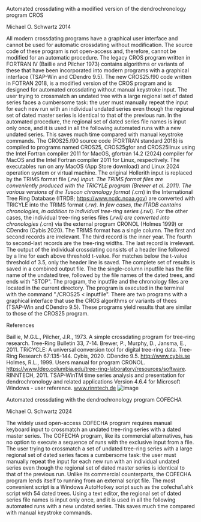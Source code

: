 Automated crossdating with a modified version of the dendrochronology program CROS

Michael O. Schwartz  2014

All modern crossdating programs have a graphical user interface and cannot be used for automatic crossdating without modification. The source code of these program is not open-access and, therefore, cannot be modified for an automatic procedure. The legacy CROS program written in FORTRAN IV (Baillie and Pilcher 1973) contains algorithms or variants of these that have been incorporated into modern programs with a graphical interface (TSAP-Win and CDendro 9.5). The new CROS25.f90 code written in FOTRAN 2018, is a modified version of the CROS program and is designed for automated crossdating without manual keystroke input. The user trying to crossmatch an undated tree with a large regional set of dated series faces a cumbersome task: the user must manually repeat the input for each new run with an individual undated series even though the regional set of dated master series is identical to that of the previous run. In the automated procedure, the regional set of dated series file names is input only once, and it is used in all the following automated runs with a new undated series. This saves much time compared with manual keystroke commands.
	The CROS25.f90 source code (FORTRAN standard 2018) is compiled to programs named CROS25, CROS25gfor and CROS25linux using the Intel Fortran compiler 2011 for MacOS, gfortran 14.2 (2024) compiler for MacOS and the Intel Fortran compiler 2011 for Linux, respectively. The executables run on any MacOS (App Store download) and Linux 2024 operation system or virtual machine. The original Hollerith input is replaced by the TRIMS format file (*.rw) input. The TRIMS format files are conveniently produced with the TRICYLE program (Brewer et al. 2011). 
The various versions of the Tuscon chronology format (*.crn) in the International Tree Ring Database (ITRDB; https://www.ncdc.noaa.gov) are converted with TRICYLE into the TRIMS format (*.rw). In few cases, the ITRDB contains chronologies, in addition to individual tree-ring series (*.rwl). For the other cases, the individual tree-ring series files (*.rwl) are converted into chronologies (*.crn) via the external program CRONOL (Holmes 1999) or CDendro (Cybis 2020). The TRIMS format has a single column. The first and second records are irrelevant. The third record is the inner year. The fourth to second-last records are the tree-ring widths. The last record is irrelevant.
	The output of the individual crossdating consists of a header line followed by a line for each above threshold t-value. For matches below the t-value threshold of 3.5, only the header line is saved. The complete set of results is saved in a combined output file.
	The the single-column inputfile has the file name of the undated tree, followed by the file names of the dated trees, and ends with "STOP". The program, the inputfile and the chronology files are located in the current directory. The program is executed in the terminal with the command "./CROS25 < inputfile".
	There are two programs with a graphical interface that use the CROS algorithms or variants of thees (TSAP-Win and CDendro 9.5). These programs yield results that are similar to those of the CROS25 program. 


References

Baillie, M.G.L., Pilcher, J.R., 1973. A simple crossdating program for tree-ring research. Tree-Ring Bulletin 33, 7-14.
Brewer, P., Murphy, D., Jansma, E., 2011. TRiCYCLE: A universal conversion tool for digital tree-ring data. Tree-Ring Research 67:135-144.
Cybis, 2020. CDendro 9.5. http://www.cybis.se
Holmes, R.L., 1999. Users manual for program CRONOL. https://www.ldeo.columbia.edu/tree-ring-laboratory/resources/software.
RINNTECH, 2011. TSAP-WinTM time series analysis and presentation for dendrochronology and related applications Version 4.6.4 for Microsoft Windows - user reference. www.rinntech.de
![image](https://github.com/user-attachments/assets/0dfa3f4d-4e89-4e1d-9ea1-51d5a587bb63)

Automated crossdating with the dendrochronology program COFECHA

Michael O. Schwartz  2024

The widely used open-access COFECHA program requires manual keyboard input to crossmatch an undated tree-ring series with a dated master series. The COFECHA program, like its commercial alternatives, has no option to execute a sequence of runs with the exclusive input from a file. The user trying to crossmatch a set of undated tree-ring series with a large regional set of dated series faces a cumbersome task: the user must manually repeat the input for each new run with an individual undated series even though the regional set of dated master series is identical to that of the previous run. Unlike its commercial counterparts, the COFECHA program lends itself to running from an external script file. The most convenient script is a Windows AutoHotkey script such as the cofecha1.ahk script with 54 dated trees. Using a text editor, the regional set of dated series file names is input only once, and it is used in all the following automated runs with a new undated series. This saves much time compared with manual keystroke commands.


